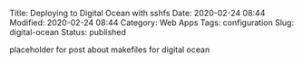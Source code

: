 Title: Deploying to Digital Ocean with sshfs
Date: 2020-02-24 08:44
Modified: 2020-02-24 08:44
Category: Web Apps
Tags: configuration
Slug: digital-ocean
Status: published

placeholder for post about makefiles for digital ocean